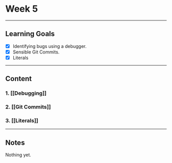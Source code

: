 # Week 5
---
## Learning Goals
- [x] Identifying bugs using a debugger.
- [x] Sensible Git Commits.
- [x] Literals
---
## Content
### 1. [[Debugging]]
### 2. [[Git Commits]]
### 3. [[Literals]]
---
## Notes
Nothing yet.